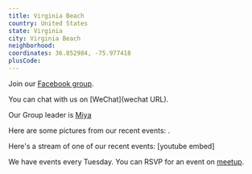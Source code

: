 ```yaml
---
title: Virginia Beach
country: United States
state: Virginia
city: Virginia Beach
neighborhood: 
coordinates: 36.852984, -75.977418
plusCode:
---
```

Join our [Facebook group](https://www.facebook.com/groups/free.code.camp.virginia.beach).

You can chat with us on [WeChat](wechat URL).

Our Group leader is [Miya](freecodecamp.org/miya)

Here are some pictures from our recent events:
![]().

Here's a stream of one of our recent events:
[youtube embed]

We have events every Tuesday. You can RSVP for an event on [meetup](meetupurl).

